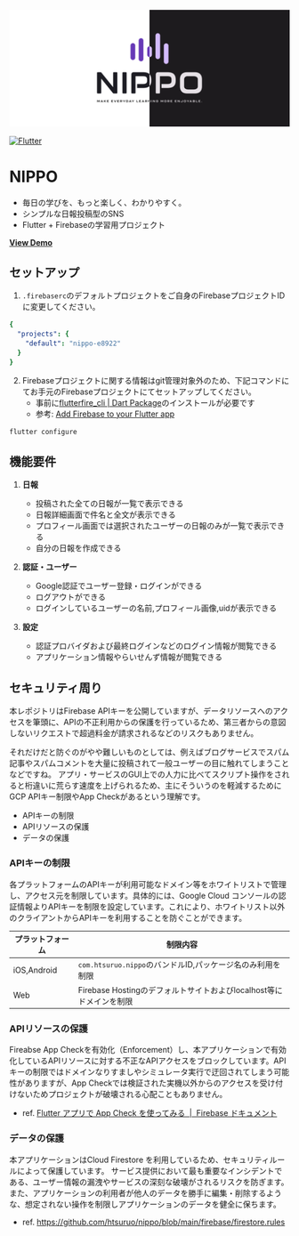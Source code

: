 ![README](./.github/images/nippo_readme_eyecatch.png)

[![Flutter](https://github.com/htsuruo/nippo/actions/workflows/flutter.yml/badge.svg)](https://github.com/htsuruo/nippo/actions/workflows/flutter.yml)

# NIPPO

- 毎日の学びを、もっと楽しく、わかりやすく。
- シンプルな日報投稿型のSNS
- Flutter + Firebaseの学習用プロジェクト

**[View Demo](https://nippo-e8922.web.app)**

## セットアップ

1. `.firebaserc`のデフォルトプロジェクトをご自身のFirebaseプロジェクトIDに変更してください。

```yaml
{
  "projects": {
    "default": "nippo-e8922"
  }
}
```

2. Firebaseプロジェクトに関する情報はgit管理対象外のため、下記コマンドにてお手元のFirebaseプロジェクトにてセットアップしてください。
   - 事前に[flutterfire_cli | Dart Package](https://pub.dev/packages/flutterfire_cli)のインストールが必要です
   - 参考: [Add Firebase to your Flutter app](https://firebase.google.com/docs/flutter/setup?platform=ios)

```sh
flutter configure
```

## 機能要件

1. **日報**
   - 投稿された全ての日報が一覧で表示できる
   - 日報詳細画面で件名と全文が表示できる
   - プロフィール画面では選択されたユーザーの日報のみが一覧で表示できる
   - 自分の日報を作成できる

2. **認証・ユーザー**
   - Google認証でユーザー登録・ログインができる
   - ログアウトができる
   - ログインしているユーザーの名前,プロフィール画像,uidが表示できる

3. **設定**
   - 認証プロバイダおよび最終ログインなどのログイン情報が閲覧できる
   - アプリケーション情報やらいせんず情報が閲覧できる

## セキュリティ周り

本レポジトリはFirebase APIキーを公開していますが、データリソースへのアクセスを筆頭に、APIの不正利用からの保護を行っているため、第三者からの意図しないリクエストで超過料金が請求されるなどのリスクもありません。

それだけだと防ぐのがやや難しいものとしては、例えばブログサービスでスパム記事やスパムコメントを大量に投稿されて一般ユーザーの目に触れてしまうことなどですね。
アプリ・サービスのGUI上での人力に比べてスクリプト操作をされると桁違いに荒らす速度を上げられるため、主にそういうのを軽減するためにGCP APIキー制限やApp Checkがあるという理解です。

- APIキーの制限
- APIリソースの保護
- データの保護

### APIキーの制限

各プラットフォームのAPIキーが利用可能なドメイン等をホワイトリストで管理し、アクセス元を制限しています。具体的には、Google Cloud コンソールの認証情報よりAPIキーを制限を設定しています。これにより、ホワイトリスト以外のクライアントからAPIキーを利用することを防ぐことができます。

| プラットフォーム | 制限内容 |
| --- | --- |
| iOS,Android | `com.htsuruo.nippo`のバンドルID,パッケージ名のみ利用を制限 |
| Web | Firebase Hostingのデフォルトサイトおよびlocalhost等にドメインを制限 |

### APIリソースの保護

Fireabse App Checkを有効化（Enforcement）し、本アプリケーションで有効化しているAPIリソースに対する不正なAPIアクセスをブロックしています。APIキーの制限ではドメインなりすましやシミュレータ実行で迂回されてしまう可能性がありますが、App Checkでは検証された実機以外からのアクセスを受け付けないためプロジェクトが破壊される心配こともありません。

- ref. [Flutter アプリで App Check を使ってみる  |  Firebase ドキュメント](https://firebase.google.com/docs/app-check/flutter/default-providers?hl=ja)

### データの保護

本アプリケーションはCloud Firestore を利用しているため、セキュリティルールによって保護しています。
サービス提供において最も重要なインシデントである、ユーザー情報の漏洩やサービスの深刻な破壊がされるリスクを防ぎます。
また、アプリケーションの利用者が他人のデータを勝手に編集・削除するような、想定されない操作を制限しアプリケーションのデータを健全に保ちます。

- ref. https://github.com/htsuruo/nippo/blob/main/firebase/firestore.rules
